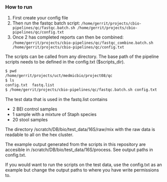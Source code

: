 ### How to run
1. First create your config file
2. Then run the fastqc batch script:
```/home/gerrit/projects/cbio-pipelines/qc/fastqc.batch.sh /home/gerrit/projects/cbio-pipelines/qc/config.txt```
3. Once 2 has completed reports can then be combined: ```/home/gerrit/projects/cbio-pipelines/qc/fastqc_combine.batch.sh /home/gerrit/projects/cbio-pipelines/qc/config.txt```

The scripts can be called from any directory. The base path of the pipeline scripts needs to be defined in the config.txt ($scripts_dir).

```sh
$ pwd
/home/gerrit/projects/uct/medmicbio/project08/qc
$ ls
config.txt  fastq.list
$ /home/gerrit/projects/cbio-pipelines/qc/fastqc.batch.sh config.txt
```

The test data that is used in the fastq.list contains
* 2 BEI control samples
* 1 sample with a mixture of Staph species
* 20 stool samples

The directory /scratch/DB/bio/test_data/16S/raw/mix with the raw data is readable to all on the hex cluster. 

The example output generated from the scripts in this repository are accesible in /scratch/DB/bio/test_data/16S/process. See output paths in config.txt.

If you would want to run the scripts on the test data, use the config.txt as an example but change the output paths to where you have write permissions to.


